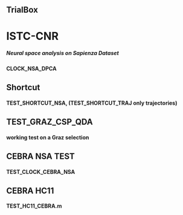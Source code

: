 ## TrialBox

# ISTC-CNR

##### Neural space analysis on Sapienza Dataset
#### CLOCK_NSA_DPCA

## Shortcut
#### TEST_SHORTCUT_NSA, (TEST_SHORTCUT_TRAJ only trajectories)

## TEST_GRAZ_CSP_QDA
#### working test on a Graz selection

## CEBRA NSA TEST
####  TEST_CLOCK_CEBRA_NSA

## CEBRA HC11
#### TEST_HC11_CEBRA.m